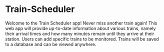 # Train-Scheduler

Welcome to the Train Scheduler app! Never miss another train again! This web app will provide up-to-date information about various trains, namely their arrival times and how many minutes remain until they arrive at their station. Users can add specific trains to be monitored. Trains will be saved to a database and can be viewed anywhere.

